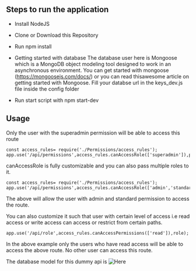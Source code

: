 ## Steps to run the application  
  
- Install NodeJS  
  
- Clone or Download this Repository  
  
- Run npm install  
  
- Getting started with database The database user here is Mongoose which is a MongoDB object modeling tool designed to work in an asynchronous environment. You can get started with mongoose (https://mongoosejs.com/docs/) or you can read thisawesome article on getting started with Mongoose. Fill your databse url in the keys_dev.js file inside the config folder  
  
- Run start script with npm start-dev  
  
  
## Usage
Only the user with the superadmin permission will be able to access this route	

    const access_rules= require('./Permissions/access_rules');
    app.use('/api/permissions',access_rules.canAccessRole(['superadmin']),permissions);

canAccessRole is fully customizable and you  can also pass multiple roles  to it.

    const access_rules= require('./Permissions/access_rules');
    app.use('/api/permissions',access_rules.canAccessRole(['admin','standard']),permissions);

The above will allow the user with admin and standard permission to access the route.

You can also customize it such that user with certain level of access i.e read access or write access can access or restrict from certain paths.

    app.use('/api/role',access_rules.canAccessPermissions(['read']),role);

In the above example only the users who have read access will be able to access the above route. No other user can access this route.

The database model for this dummy api is ![Here](https://drive.google.com/file/d/1fXqR55judHWMiskVm6lwUXIJ03KdbRPG/view?usp=sharing)

